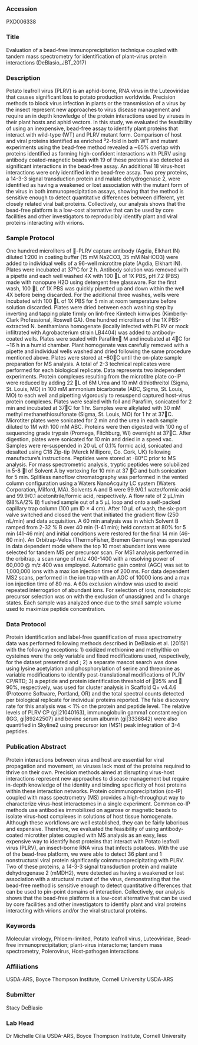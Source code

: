 ### Accession
PXD006338

### Title
Evaluation of a bead-free immunoprecipitation technique coupled with tandem mass spectrometry for identification of plant-virus protein interactions (DeBlasio_JBT_2017)

### Description
Potato leafroll virus (PLRV) is an aphid-borne, RNA virus in the Luteoviridae that causes significant loss to potato production worldwide. Precision methods to block virus infection in plants or the transmission of a virus by the insect represent new approaches to virus disease management and require an in depth knowledge of the protein interactions used by viruses in their plant hosts and aphid vectors. In this study, we evaluated the feasibility of using an inexpensive, bead-free assay to identify plant proteins that interact with wild-type (WT) and PLRV mutant form. Comparison of host and viral proteins identified as enriched ³2-fold in both WT and mutant experiments using the bead-free method revealed a ~65% overlap with proteins identified as forming high-confident interactions with PLRV using antibody coated-magnetic beads with 19 of these proteins also detected as significant interactions in the bead-free assay. An additional 18 virus-host interactions were only identified in the bead-free assay. Two prey proteins, a 14-3-3 signal transduction protein and malate dehydrogenase 2, were identified as having a weakened or lost association with the mutant form of the virus in both immunoprecipitation assays, showing that the method is sensitive enough to detect quantitative differences between different, yet closely related viral bait proteins. Collectively, our analysis shows that the bead-free platform is a low-cost alternative that can be used by core facilities and other investigators to reproducibly identify plant and viral proteins interacting with virions.

### Sample Protocol
One hundred microliters of -PLRV capture antibody (Agdia, Elkhart IN) diluted 1:200 in coating buffer (15 mM Na2CO3, 35 mM NaHCO3) were added to individual wells of a 96-well microtitre plate (Agdia, Elkhart IN). Plates were incubated at 37°C for 2 h. Antibody solution was removed with a pipette and each well washed 4X with 100 L of 1X PBS, pH 7.2 (PBS) made with nanopure H2O using detergent free glassware. For the first wash, 100 L of 1X PBS was quickly pipetted up and down within the well 4X before being discarded. For the additional three washes, wells were incubated with 100 L of 1X PBS for 5 min at room temperature before solution discarded. Plates were dried between each washing step by inverting and tapping plate firmly on lint-free Kimtech kimwipes (Kimberly-Clark Professional, Roswell GA). One hundred microliters of the 1X PBS-extracted N. benthamiana homogenate (locally infected with PLRV or mock infiltrated with Agrobacterium strain LB4404) was added to antibody-coated wells. Plates were sealed with Parafilm M and incubated at 4C for ~16 h in a humid chamber. Plant homogenate was carefully removed with a pipette and individual wells washed and dried following the same procedure mentioned above. Plates were stored at  –80C until the on-plate sample preparation for MS analysis. A total of 2-3 technical replicates were performed for each biological replicate. Data represents two independent experiments. Protein complexes resulting from the microtitre plate co-IP were reduced by adding 22 L of 6M Urea and 10 mM dithiothreitol (Sigma, St. Louis, MO) in 100 mM ammonium bicarbonate (ABC, Sigma, St. Louis, MO) to each well and pipetting vigorously to resuspend captured host-virus protein complexes. Plates were sealed with foil and Parafilm, sonicated for 2 min and incubated at 37C for 1 hr. Samples were alkylated with 30 mM methyl methanethiosulfonate (Sigma, St. Louis, MO) for 1 hr at 37C. Microtiter plates were sonicated for 2 min and the urea in each sample diluted to 1M with 100 mM ABC. Proteins were then digested with 100 ng of sequencing grade trypsin (Promega, Fitchburg, WI) overnight at 37C. After digestion, plates were sonicated for 10 min and dried in a speed vac. Samples were re-suspended in 20 uL of 0.1% formic acid, sonicated and desalted using C18 Zip-tip (Merck Millipore, Co. Cork, UK) following manufacture’s instructions. Peptides were stored at -80°C prior to MS analysis. For mass spectrometric analysis, tryptic peptides were solubilized in 5-8 l of Solvent A by vortexing for 10 min at 37 C and bath sonication for 5 min. Splitless nanoflow chromatography was performed in the vented column configuration using a Waters NanoAcquity LC system (Waters Corporation, Milford, MA). Solvents A and B were 99.9/0.1 water/formic acid and 99.9/0.1 acetonitrile/formic acid, respectively. A flow rate of 2 μL/min (98%A/2% B) flushed sample out of a 5 μL loop and onto a self-packed capillary trap column (100 μm ID × 4 cm). After 10 μL of wash, the six-port valve switched and closed the vent that initiated the gradient flow (250 nL/min) and data acquisition. A 60 min analysis was in which Solvent B ramped from 2-32 % B over 40 min (1-41 min); held constant at 80% for 5 min (41-46 min) and initial conditions were restored for the final 14 min (46-60 min). An Orbitrap-Velos (ThermoFisher, Bremen Germany) was operated in data dependent mode where the top 10 most abundant ions were selected for tandem MS per precursor scan. For MS1 analysis performed in the orbitrap, a scan range of m/z 400-1400 with a resolving power of 60,000 @ m/z 400 was employed. Automatic gain control (AGC) was set to 1,000,000 ions with a max ion injection time of 200 ms. For data dependent MS2 scans, performed in the ion trap with an AGC of 10000 ions and a max ion injection time of 80 ms. A 60s exclusion window was used to avoid repeated interrogation of abundant ions. For selection of ions, monoisotopic precursor selection was on with the exclusion of unassigned and 1+ charge states. Each sample was analyzed once due to the small sample volume used to maximize peptide concentration.

### Data Protocol
Protein identification and label-free quantification of mass spectrometry data was performed following methods described in DeBlasio et al. (2015)1 with the following exceptions: 1) oxidized methionine and methylthio on cysteines were the only variable and fixed modifications used, respectively, for the dataset presented and ; 2) a separate mascot search was done using lysine acetylation and phosphorylation of serine and threonine as variable modifications to identify post-translational modifications of PLRV CP/RTD; 3) a peptide and protein identification threshold of 95% and  90%, respectively, was used for cluster analysis in Scaffold Q+ v4.4.6 (Proteome Software, Portland, OR) and the total spectral counts detected per biological replicate for individual proteins reported. The false discovery rate for this analysis was < 1% on the protein and peptide level. The relative levels of PLRV CP (gi|21040163), immunoglobulin gamma1 constant region (IGG, gi|89242507) and bovine serum albumin (gi|3336842) were also quantified in Skyline2 using precursor ion (MS1) peak integration of 3-4 peptides.

### Publication Abstract
Protein interactions between virus and host are essential for viral propagation and movement, as viruses lack most of the proteins required to thrive on their own. Precision methods aimed at disrupting virus-host interactions represent new approaches to disease management but require in-depth knowledge of the identity and binding specificity of host proteins within these interaction networks. Protein coimmunoprecipitation (co-IP) coupled with mass spectrometry (MS) provides a high-throughput way to characterize virus-host interactomes in a single experiment. Common co-IP methods use antibodies immobilized on agarose or magnetic beads to isolate virus-host complexes in solutions of host tissue homogenate. Although these workflows are well established, they can be fairly laborious and expensive. Therefore, we evaluated the feasibility of using antibody-coated microtiter plates coupled with MS analysis as an easy, less expensive way to identify host proteins that interact with Potato leafroll virus (PLRV), an insect-borne RNA virus that infects potatoes. With the use of the bead-free platform, we were able to detect 36 plant and 1 nonstructural viral protein significantly coimmunoprecipitating with PLRV. Two of these proteins, a 14-3-3 signal transduction protein and malate dehydrogenase 2 (mMDH2), were detected as having a weakened or lost association with a structural mutant of the virus, demonstrating that the bead-free method is sensitive enough to detect quantitative differences that can be used to pin-point domains of interaction. Collectively, our analysis shows that the bead-free platform is a low-cost alternative that can be used by core facilities and other investigators to identify plant and viral proteins interacting with virions and/or the viral structural proteins.

### Keywords
Molecular virology, Phloem-limited, Potato leafroll virus, Luteoviridae, Bead-free immunoprecipitation; plant-virus interactome; tandem mass spectrometry, Polerovirus, Host-pathogen interactions

### Affiliations
USDA-ARS, Boyce Thompson Institute, Cornell University
USDA-ARS

### Submitter
Stacy DeBlasio

### Lab Head
Dr Michelle Cilia
USDA-ARS, Boyce Thompson Institute, Cornell University


